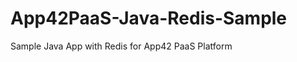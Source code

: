 App42PaaS-Java-Redis-Sample
===========================

Sample Java App with Redis for App42 PaaS Platform
